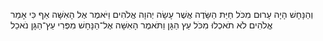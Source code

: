 וְהַנָּחָשׁ הָיָה עָרוּם מִכֹּל חַיַּת הַשָּׂדֶה אֲשֶׁר עָשָׂה יְהוָה אֱלֹהִים וַיֹּאמֶר אֶל הָאִשָּׁה אַף כִּי אָמַר אֱלֹהִים לֹא תֹאכְלוּ מִכֹּל עֵץ הַגָּן וַתֹּאמֶר הָאִשָּׁה אֶל־הַנָּחָשׁ מִפְּרִי עֵץ־הַגָּן נֹאכֵל 